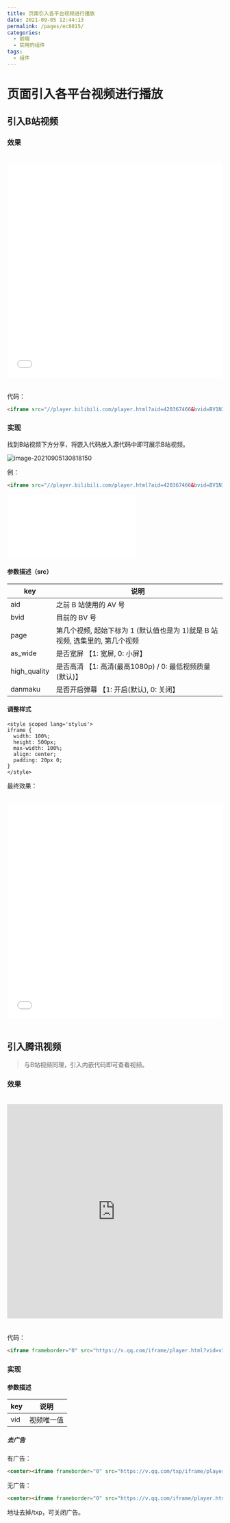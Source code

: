 ```yaml
---
title: 页面引入各平台视频进行播放
date: 2021-09-05 12:44:13
permalink: /pages/ec8015/
categories:
  - 前端
  - 实用的组件
tags:
  - 组件
---
```


# 页面引入各平台视频进行播放

## 引入B站视频

### 效果

<iframe src="//player.bilibili.com/player.html?aid=420367466&bvid=BV1N3411q7z7&cid=401728312&page=1&as_wide=1&high_quality=1&danmaku=0" scrolling="no" border="0" frameborder="no" framespacing="0" allowfullscreen="true" style="width: 100%;height: 500px;max-width: 100%;align: center;padding: 20px 0;"> </iframe>

代码：

```html
<iframe src="//player.bilibili.com/player.html?aid=420367466&bvid=BV1N3411q7z7&cid=401728312&page=1&as_wide=1&high_quality=1&danmaku=0" scrolling="no" border="0" frameborder="no" framespacing="0" allowfullscreen="true" style="width: 100%;height: 500px;max-width: 100%;align: center;padding: 20px 0;"> </iframe>
```

### 实现

找到B站视频下方分享，将嵌入代码放入源代码中即可展示B站视频。

![image-20210905130818150](https://cdn.jsdelivr.net/gh/guoshunfa/files/blog/202109111303699.png) 

例：

```html
<iframe src="//player.bilibili.com/player.html?aid=420367466&bvid=BV1N3411q7z7&cid=401728312&page=1" scrolling="no" border="0" frameborder="no" framespacing="0" allowfullscreen="true"> </iframe>
```

<iframe src="//player.bilibili.com/player.html?aid=420367466&bvid=BV1N3411q7z7&cid=401728312&page=1" scrolling="no" border="0" frameborder="no" framespacing="0" allowfullscreen="true"> </iframe>

#### 参数描述（src）

| key          | 说明                                                         |
| ------------ | ------------------------------------------------------------ |
| aid          | 之前 B 站使用的 AV 号                                        |
| bvid         | 目前的 BV 号                                                 |
| page         | 第几个视频, 起始下标为 1 (默认值也是为 1)就是 B 站视频, 选集里的, 第几个视频 |
| as_wide      | 是否宽屏 【1: 宽屏, 0: 小屏】                                |
| high_quality | 是否高清 【1: 高清(最高1080p) / 0: 最低视频质量(默认)】      |
| danmaku      | 是否开启弹幕 【1: 开启(默认), 0: 关闭】                      |

#### 调整样式

```stylus
<style scoped lang='stylus'>
iframe {
  width: 100%;
  height: 500px;
  max-width: 100%;
  align: center;
  padding: 20px 0;
}
</style>
```

最终效果：

<iframe src="//player.bilibili.com/player.html?aid=420367466&bvid=BV1N3411q7z7&cid=401728312&page=1&as_wide=1&high_quality=1&danmaku=0" scrolling="no" border="0" frameborder="no" framespacing="0" allowfullscreen="true" style="width: 100%;height: 500px;max-width: 100%;align: center;padding: 20px 0;"> </iframe>

## 引入腾讯视频

> 与B站视频同理，引入内嵌代码即可查看视频。

### 效果

<iframe frameborder="0" src="https://v.qq.com/iframe/player.html?vid=v3270e4uem9" allowFullScreen="true" style="width: 100%;height: 500px;max-width: 100%;align: center;padding: 20px 0;"></iframe>

代码：

```html
<iframe frameborder="0" src="https://v.qq.com/iframe/player.html?vid=v3270e4uem9" allowFullScreen="true" style="width: 100%;height: 500px;max-width: 100%;align: center;padding: 20px 0;"></iframe>
```

### 实现

#### 参数描述

| key  | 说明       |
| ---- | ---------- |
| vid  | 视频唯一值 |

##### 去广告

有广告：

```html
<center><iframe frameborder="0" src="https://v.qq.com/txp/iframe/player.html?vid=h30676epxvg" width="100%" height="240"></iframe></center>
```

无广告：

```html
<center><iframe frameborder="0" src="https://v.qq.com/iframe/player.html?vid=h30676epxvg" width="100%" height="240"></iframe></center>
```

地址去掉/txp，可关闭广告。
